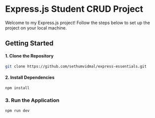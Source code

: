 # Express.js Student CRUD Project

Welcome to my Express.js project! Follow the steps below to set up the project on your local machine.

## Getting Started

#### 1. Clone the Repository

```bash
git clone https://github.com/sethumvidmal/express-essentials.git
```
#### 2. Install Dependencies
```bash
npm install
```
### 3. Run the Application
```bash
npm run dev
```
